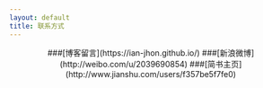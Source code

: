 ```yaml
---
layout: default
title: 联系方式
---
```

<center>
###[博客留言](https://ian-jhon.github.io/)
###[新浪微博](http://weibo.com/u/2039690854)
###[简书主页](http://www.jianshu.com/users/f357be5f7fe0)
</center>